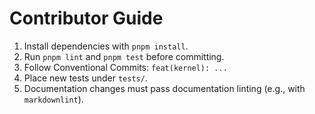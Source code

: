 # Contributor Guide

1. Install dependencies with `pnpm install`.
2. Run `pnpm lint` and `pnpm test` before committing.
3. Follow Conventional Commits: `feat(kernel): ...`
4. Place new tests under `tests/`.
5. Documentation changes must pass documentation linting (e.g., with `markdownlint`).
